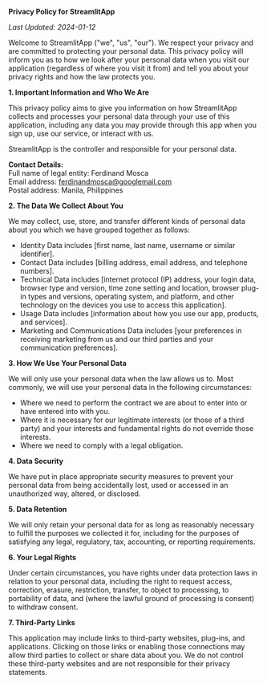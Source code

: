**Privacy Policy for StreamlitApp**

_Last Updated: 2024-01-12_

Welcome to StreamlitApp ("we", "us", "our"). We respect your privacy and are committed to protecting your personal data. This privacy policy will inform you as to how we look after your personal data when you visit our application (regardless of where you visit it from) and tell you about your privacy rights and how the law protects you.

**1. Important Information and Who We Are**

This privacy policy aims to give you information on how StreamlitApp collects and processes your personal data through your use of this application, including any data you may provide through this app when you sign up, use our service, or interact with us.

StreamlitApp is the controller and responsible for your personal data.

**Contact Details:**  
Full name of legal entity: Ferdinand Mosca  
Email address: ferdinandmosca@googlemail.com  
Postal address: Manila, Philippines  

**2. The Data We Collect About You**

We may collect, use, store, and transfer different kinds of personal data about you which we have grouped together as follows:
- Identity Data includes [first name, last name, username or similar identifier].
- Contact Data includes [billing address, email address, and telephone numbers].
- Technical Data includes [internet protocol (IP) address, your login data, browser type and version, time zone setting and location, browser plug-in types and versions, operating system, and platform, and other technology on the devices you use to access this application].
- Usage Data includes [information about how you use our app, products, and services].
- Marketing and Communications Data includes [your preferences in receiving marketing from us and our third parties and your communication preferences].

**3. How We Use Your Personal Data**

We will only use your personal data when the law allows us to. Most commonly, we will use your personal data in the following circumstances:
- Where we need to perform the contract we are about to enter into or have entered into with you.
- Where it is necessary for our legitimate interests (or those of a third party) and your interests and fundamental rights do not override those interests.
- Where we need to comply with a legal obligation.

**4. Data Security**

We have put in place appropriate security measures to prevent your personal data from being accidentally lost, used or accessed in an unauthorized way, altered, or disclosed.

**5. Data Retention**

We will only retain your personal data for as long as reasonably necessary to fulfill the purposes we collected it for, including for the purposes of satisfying any legal, regulatory, tax, accounting, or reporting requirements.

**6. Your Legal Rights**

Under certain circumstances, you have rights under data protection laws in relation to your personal data, including the right to request access, correction, erasure, restriction, transfer, to object to processing, to portability of data, and (where the lawful ground of processing is consent) to withdraw consent.

**7. Third-Party Links**

This application may include links to third-party websites, plug-ins, and applications. Clicking on those links or enabling those connections may allow third parties to collect or share data about you. We do not control these third-party websites and are not responsible for their privacy statements.
